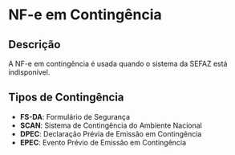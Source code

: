 # NF-e em Contingência

## Descrição
A NF-e em contingência é usada quando o sistema da SEFAZ está indisponível.

## Tipos de Contingência
- **FS-DA**: Formulário de Segurança
- **SCAN**: Sistema de Contingência do Ambiente Nacional
- **DPEC**: Declaração Prévia de Emissão em Contingência
- **EPEC**: Evento Prévio de Emissão em Contingência
